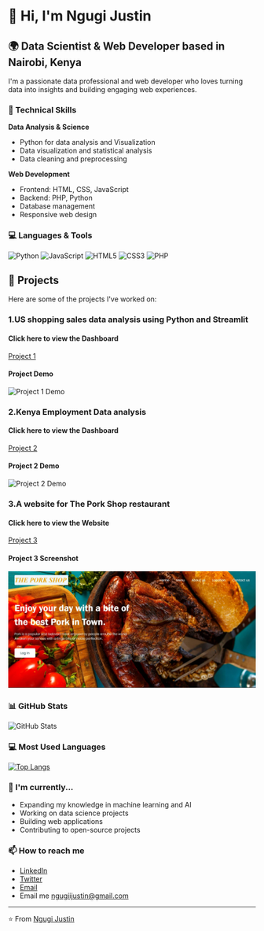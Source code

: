# 👋 Hi, I'm Ngugi Justin

## 🌍 Data Scientist & Web Developer based in Nairobi, Kenya

I'm a passionate data professional and web developer who loves turning data into insights and building engaging web experiences.

### 🔧 Technical Skills

**Data Analysis & Science**
- Python for data analysis and Visualization
- Data visualization and statistical analysis
- Data cleaning and preprocessing

**Web Development**
- Frontend: HTML, CSS, JavaScript
- Backend: PHP, Python
- Database management
- Responsive web design

### 💻 Languages & Tools

![Python](https://img.shields.io/badge/-Python-3776AB?style=flat&logo=python&logoColor=white)
![JavaScript](https://img.shields.io/badge/-JavaScript-F7DF1E?style=flat&logo=javascript&logoColor=black)
![HTML5](https://img.shields.io/badge/-HTML5-E34F26?style=flat&logo=html5&logoColor=white)
![CSS3](https://img.shields.io/badge/-CSS3-1572B6?style=flat&logo=css3&logoColor=white)
![PHP](https://img.shields.io/badge/-PHP-777BB4?style=flat&logo=php&logoColor=white)

## 🚀 Projects
Here are some of the projects I've worked on:

### 1.US shopping sales data analysis using Python and Streamlit
#### Click here to view the Dashboard
 [Project 1](https://shopping-dashboard-analysis-i6jvpehax2h6mjrkowujtl.streamlit.app/)    

#### Project Demo
![Project 1 Demo](https://github.com/FazeJ99/Shopping-Dashboard-Analysis/blob/main/assets/Shopping%20Dashboard.gif)

### 2.Kenya Employment Data analysis
#### Click here to view the Dashboard
 [Project 2](https://employment-trends-analysis-dashboard-knpdpxybknqhnwduu8bnpq.streamlit.app/) 

#### Project 2 Demo
![Project 2 Demo](https://github.com/FazeJ99/Shopping-Dashboard-Analysis/blob/main/assets/Shopping%20Dashboard.gif)

### 3.A website for The Pork Shop restaurant
#### Click here to view the Website

[Project 3](https://github.com/FazeJ99/Pork-Shop-Website-) 

 #### Project 3 Screenshot
![Project 3 Demo](https://github.com/FazeJ99/Pork-Shop-Website-/blob/main/assets/Pork%20Shop%20Website.jpg)

### 📊 GitHub Stats

![GitHub Stats](https://github-readme-stats.vercel.app/api?username=FazeJ99&show_icons=true&theme=radical)

### 💻 Most Used Languages

[![Top Langs](https://github-readme-stats.vercel.app/api/top-langs/?username=FazeJ99&layout=compact)](https://github.com/anuraghazra/github-readme-stats)

### 🌱 I'm currently...
- Expanding my knowledge in machine learning and AI
- Working on data science projects
- Building web applications
- Contributing to open-source projects

### 📫 How to reach me
- [LinkedIn](www.linkedin.com/in/justin-ngugi-078a41314)
- [Twitter](https://x.com/Faze__J)
- [Email](@ngugiijustin@gmail.com)
- Email me  ngugiijustin@gmail.com
---
⭐️ From [Ngugi Justin](https://github.com/FazeJ99)

